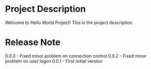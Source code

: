Project Description
===================
Welcome to Hello World Project!
This is the project description.


Release Note
============
0.0.3 - Fixed minor problem on connection control
0.0.2 - Fixed minor problem on user logon
0.0.1 - First initial version
